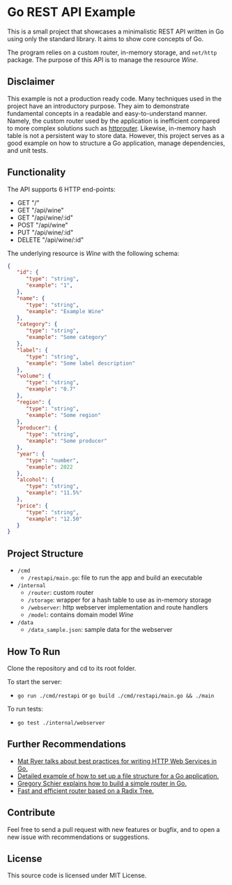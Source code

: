 # Go REST API Example

This is a small project that showcases a minimalistic REST API written in Go using only the standard library. It aims to show core concepts of Go.

The program relies on a custom router, in-memory storage, and `net/http` package. The purpose of this API is to manage the resource *Wine*.

## Disclaimer

This example is not a production ready code. Many techniques used in the project have an introductory purpose. They aim to demonstrate fundamental concepts in a readable and easy-to-understand manner.
Namely, the custom router used by the application is inefficient compared to more complex solutions such as [httprouter](https://github.com/julienschmidt/httprouter). Likewise, in-memory hash table is not a persistent way to store data. However, this project serves as a good example on how to structure a Go application, manage dependencies, and unit tests.

## Functionality

The API supports 6 HTTP end-points:

- GET "/"
- GET "/api/wine"
- GET "/api/wine/:id"
- POST "/api/wine"
- PUT "/api/wine/:id"
- DELETE "/api/wine/:id"

The underlying resource is *Wine* with the following schema:

```json
{
   "id": {
      "type": "string",
      "example": "1",
   },
   "name": {
      "type": "string",
      "example": "Example Wine"
   },
   "category": {
      "type": "string",
      "example": "Some category"
   },
   "label": {
      "type": "string",
      "example": "Some label description"
   },
   "volume": {
      "type": "string",
      "example": "0.7"
   },
   "region": {
      "type": "string",
      "example": "Some region"
   },
   "producer": {
      "type": "string",
      "example": "Some producer"
   },
   "year": {
      "type": "number",
      "example": 2022
   },
   "alcohol": {
      "type": "string",
      "example": "11.5%"
   },
   "price": {
      "type": "string",
      "example": "12.50"
   }
}
```

## Project Structure

- `/cmd`
  - `/restapi/main.go`: file to run the app and build an executable
- `/internal`
  - `/router`: custom router
  - `/storage`: wrapper for a hash table to use as in-memory storage
  - `/webserver`: http webserver implementation and route handlers
  - `/model`: contains domain model *Wine*
- `/data`
  - `/data_sample.json`: sample data for the webserver

## How To Run

Clone the repository and cd to its root folder.

To start the server:

- `go run ./cmd/restapi` or `go build ./cmd/restapi/main.go && ./main`

To run tests:

- `go test ./internal/webserver`

## Further Recommendations

- [Mat Ryer talks about best practices for writing HTTP Web Services in Go.](https://www.youtube.com/watch?v=rWBSMsLG8po&list=PLhp8mtvB6UEDCuvKT6ESWgJ0udJtWa09g&index=1&t=822s)
- [Detailed example of how to set up a file structure for a Go application.](https://github.com/golang-standards/project-layout)
- [Gregory Schier explains how to build a simple router in Go.](https://codesalad.dev/blog/how-to-build-a-go-router-from-scratch-3)
- [Fast and efficient router based on a Radix Tree.](https://github.com/julienschmidt/httprouter)

## Contribute

Feel free to send a pull request with new features or bugfix, and to open a new issue with recommendations or suggestions.

## License

This source code is licensed under MIT License.
